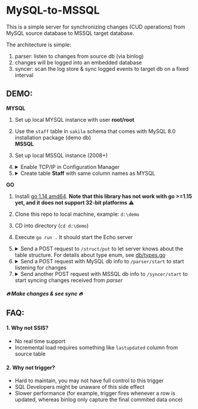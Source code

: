 # MySQL-to-MSSQL
This is a simple server for synchronizing changes (CUD operations) from MySQL source database to MSSQL target database.   

The architecture is simple:
1. parser: listen to changes from source db (via binlog)
2. changes will be logged into an embedded database
3. syncer: scan the log store & sync logged events to target db on a fixed interval
## DEMO:
**MYSQL**
1. Set up local MYSQL instance with user **root/root**
2. Use the `staff` table in `sakila` schema that comes with MySQL 8.0 installation package (demo db)  
**MSSQL**
1. Set up local MSSQL instance (2008+)
2. <details>
    <summary>Enable TCP/IP in Configuration Manager</summary>

    ![](img/1.Sql_Server_Configuration_Manager.png)   
    </details>
3. <details>
        <summary>Create table <b>Staff</b> with same column names as MYSQL</summary>

    ```sql
    CREATE TABLE [dbo].[Staff](
        [staff_id] int NOT NULL primary key,
        [first_name] varchar(50) NOT NULL,
        [last_name] varchar(50) NOT NULL,
        [address_id] smallint NOT NULL,
        [picture] varbinary(max) NULL,
        [email] varchar(50) NULL,
        [store_id] smallint NOT NULL,
        [active] bit NOT NULL,
        [username] varchar(50) NULL,
        [password] varchar(50) NULL,
        [last_update] [datetime] NOT NULL,
    )
    ALTER TABLE [dbo].[Staff] SET (LOCK_ESCALATION = AUTO)
    ```
    </details>
**GO**
1. Install [go 1.14 amd64](https://golang.org/dl/go1.14.12.windows-amd64.msi). **Note that this library has not work with go >=1.15 yet, and it does not support 32-bit platforms** :warning:
2. Clone this repo to local machine, example: `d:\demo`
3. CD into directory (`cd d:\demo`)
4. Execute `go run .` It should start the Echo server
5. <details>
    <summary>
        Send a POST request to <code>/struct/put</code> to let server knows about the table structure. 
        For details about type enum, see <a href="./db/types.go">db/types.go</a>
    </summary>
    
    ```json
    //deliberately removed "username" & "password" from the request, so these 2 fields won't be synced
    {
        "table":"staff",
        "columns": [
            {
                "name": "staff_id",
                "type": 1,
                "is_primary": true // currently a PK must be defined, otherwise server won't know how to handle update/delete
            },
            {
                "name": "first_name",
                "type": 5
            },
            {
                "name": "last_name",
                "type": 5
            },
            {
                "name": "picture",
                "type": 18
            },
            {
                "name": "address_id",
                "type": 1
            },
            {
                "name": "store_id",
                "type": 1
            },
            {
                "name": "email",
                "type": 6
            },
            {
                "name": "last_update",
                "type": 9
            },
            {
                "name": "active",
                "type": 7
            }
        ]
    }
    ``` 
    </details>
6. <details>
    <summary>
        Send a POST request with MySQL db info to <code>/parser/start</code> to start listening for changes
    </summary>
    
    ```json
    {
	    "server_id": 1,
	    "addr": "127.0.0.1:3306",
	    "user": "root",
	    "password": "root",
	    "use_decimal": true,
	    "include_table_regex": ["sakila\\.staff"] //listen to changes from sakila.staff table only!
    }
    ```
    </details>
7. <details>
    <summary>
        Send another POST request with MSSQL db info to <code>/syncer/start</code> to start syncing changes received from <i>parser</i>
    </summary>
    
    ```json
    {
        "server": "127.0.0.1",
        "database": "master", //where Staff table is
        "log": 63, //full logging
        "appname": "mysql-to-mssql" //the programe_name in dm_exec_sessions
    }
    ```
    </details>
##### :fire: Make changes & see sync :fire:
## FAQ:
#### 1. Why not SSIS?
- No real time support
- Incremental load requires something like `lastupdated` column from source table

#### 2. Why not trigger?
- Hard to maintain, you may not have full control to this trigger
- SQL Developers might be unaware of this side effect
- Slower performance (for example, trigger fires whenever a row is updated, whereas binlog only capture the final commited data once)